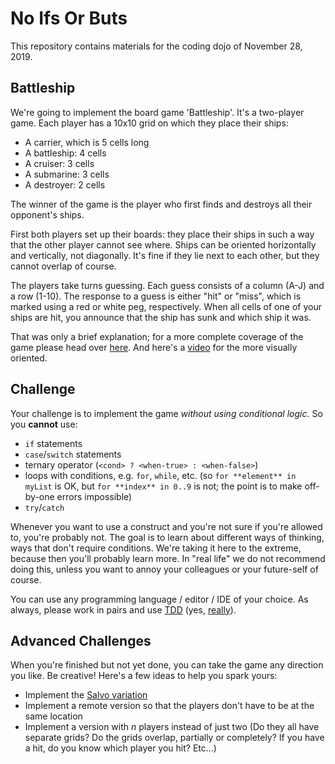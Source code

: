 No Ifs Or Buts
==============

This repository contains materials for the coding dojo of November 28, 2019.

Battleship
----------

We're going to implement the board game 'Battleship'. It's a two-player game.
Each player has a 10x10 grid on which they place their ships:

- A carrier, which is 5 cells long
- A battleship: 4 cells
- A cruiser: 3 cells
- A submarine: 3 cells
- A destroyer: 2 cells

The winner of the game is the player who first finds and destroys all their
opponent's ships.

First both players set up their boards: they place their ships in such a way
that the other player cannot see where. Ships can be oriented horizontally and
vertically, not diagonally. It's fine if they lie next to each other, but they
cannot overlap of course.

The players take turns guessing. Each guess consists of a column (A-J) and a row
(1-10). The response to a guess is either "hit" or "miss", which is marked using
a red or white peg, respectively. When all cells of one of your ships are hit,
you announce that the ship has sunk and which ship it was.

That was only a brief explanation; for a more complete coverage of the game
please head over [here][game_rules]. And here's a [video][game_video] for the
more visually oriented.

Challenge
---------

Your challenge is to implement the game *without using conditional logic*. So
you **cannot** use:

- `if` statements
- `case`/`switch` statements
- ternary operator (`<cond> ? <when-true> : <when-false>`)
- loops with conditions, e.g. `for`, `while`, etc. (so `for **element** in
  myList` is OK, but `for **index** in 0..9` is not; the point is to make
  off-by-one errors impossible)
- `try`/`catch`

Whenever you want to use a construct and you're not sure if you're allowed to,
you're probably not. The goal is to learn about different ways of thinking, ways
that don't require conditions. We're taking it here to the extreme, because then
you'll probably learn more. In "real life" we do not recommend doing this,
unless you want to annoy your colleagues or your future-self of course.

You can use any programming language / editor / IDE of your choice. As always,
please work in pairs and use [TDD][three_laws_of_tdd] (yes,
[really][giving_up_on_tdd]).

Advanced Challenges
-------------------

When you're finished but not yet done, you can take the game any direction you
like. Be creative! Here's a few ideas to help you spark yours:

- Implement the [Salvo variation][salvo_variation]
- Implement a remote version so that the players don't have to be at the same
  location
- Implement a version with _n_ players instead of just two (Do they all have
  separate grids? Do the grids overlap, partially or completely? If you have
  a hit, do you know which player you hit? Etc...)

[game_rules]: https://www.thesprucecrafts.com/the-basic-rules-of-battleship-411069
[game_video]: https://invidio.us/watch?v=4gHJlYLomrs
[three_laws_of_tdd]: http://www.butunclebob.com/ArticleS.UncleBob.TheThreeRulesOfTdd
[giving_up_on_tdd]: https://blog.cleancoder.com/uncle-bob/2016/03/19/GivingUpOnTDD.html
[salvo_variation]: https://www.thesprucecrafts.com/salvo-complete-rules-412378
